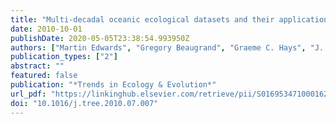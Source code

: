 ```yaml
---
title: "Multi-decadal oceanic ecological datasets and their application in marine policy and management"
date: 2010-10-01
publishDate: 2020-05-05T23:38:54.993950Z
authors: ["Martin Edwards", "Gregory Beaugrand", "Graeme C. Hays", "J. Anthony Koslow", "Anthony J. Richardson"]
publication_types: ["2"]
abstract: ""
featured: false
publication: "*Trends in Ecology & Evolution*"
url_pdf: "https://linkinghub.elsevier.com/retrieve/pii/S016953471000162X"
doi: "10.1016/j.tree.2010.07.007"
---
```


